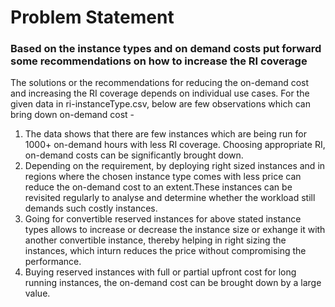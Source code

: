 # Problem Statement  
### Based on the instance types and on demand costs put forward some recommendations on how to increase the RI coverage


The solutions or the recommendations for reducing the on-demand cost and increasing the RI coverage depends on individual use cases. For the given data in ri-instanceType.csv, below are few observations which can bring down on-demand cost - 

1. The data shows that there are few instances which are being run for 1000+ on-demand hours with less RI coverage. Choosing appropriate RI, on-demand costs can be significantly brought down. 
2. Depending on the requirement, by deploying right sized instances and in regions where the chosen instance type comes with less price can reduce the on-demand cost to an extent.These instances can be revisited regularly to analyse and determine whether the workload still demands such costly instances. 
3. Going for convertible reserved instances for above stated instance types allows to increase or decrease the instance size or exhange it with another convertible instance, thereby helping in right sizing the instances, which inturn reduces the price without compromising the performance.
4. Buying reserved instances with full or partial upfront cost for long running instances, the on-demand cost can be brought down by a large value.
